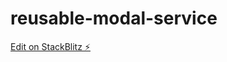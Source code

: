 # reusable-modal-service

[Edit on StackBlitz ⚡️](https://stackblitz.com/edit/reusable-modal-service)